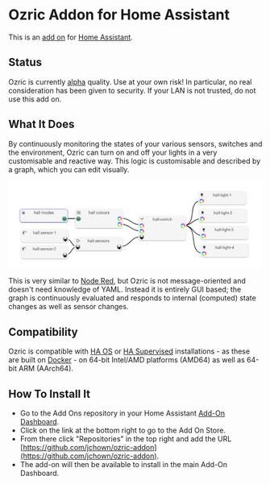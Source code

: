# Ozric Addon for Home Assistant

This is an [add on](https://www.home-assistant.io/addons/) for [Home Assistant](https://www.home-assistant.io/).

## Status

Ozric is currently [alpha](https://en.wikipedia.org/wiki/Software_release_life_cycle#Alpha) quality. Use at your own risk! In particular, no real consideration has been given to security. If your LAN is not trusted, do not use this add on.

## What It Does

By continuously monitoring the states of your various sensors, switches and the environment, Ozric can turn on and off your lights in a very customisable and reactive way.
This logic is customisable and described by a graph, which you can edit visually.

![a picture of an Ozric graph](docs/graph.png "Ozric Graph")

This is very similar to [Node Red](https://nodered.org/), but Ozric is not message-oriented and doesn't need knowledge of YAML. Instead it is entirely GUI based;
the graph is continuously evaluated and responds to internal (computed) state changes as well as sensor changes.

## Compatibility

Ozric is compatible with [HA OS](https://github.com/home-assistant/operating-system) or [HA Supervised](https://github.com/home-assistant/supervised-installer) installations - as these are built on [Docker](https://docker.com) - on 64-bit
Intel/AMD platforms (AMD64) as well as 64-bit ARM (AArch64).

## How To Install It

* Go to the Add Ons repository in your Home Assistant [Add-On Dashboard](http://homeassistant:8123/hassio/dashboard).
* Click on the link at the bottom right to go to the Add On Store.
* From there click "Repositories" in the top right and add the URL [https://github.com/jchown/ozric-addon](https://github.com/jchown/ozric-addon).
* The add-on will then be available to install in the main Add-On Dashboard.

